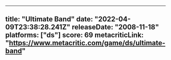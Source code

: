 
---
title: "Ultimate Band"
date: "2022-04-09T23:38:28.241Z"
releaseDate: "2008-11-18"
platforms: ["ds"]
score: 69
metacriticLink: "https://www.metacritic.com/game/ds/ultimate-band"
---
